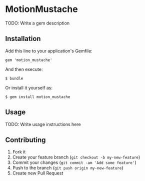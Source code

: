 # MotionMustache

TODO: Write a gem description

## Installation

Add this line to your application's Gemfile:

    gem 'motion_mustache'

And then execute:

    $ bundle

Or install it yourself as:

    $ gem install motion_mustache

## Usage

TODO: Write usage instructions here

## Contributing

1. Fork it
2. Create your feature branch (`git checkout -b my-new-feature`)
3. Commit your changes (`git commit -am 'Add some feature'`)
4. Push to the branch (`git push origin my-new-feature`)
5. Create new Pull Request
